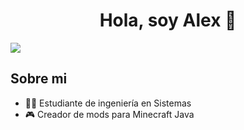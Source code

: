 <body>
  <div align="center">
  <h1> Hola, soy Alex 👋</h1>
</div>
<div>
  <img src="https://github.com/AlexEstuardo/imagenFondo/blob/main/FondoGitHub.png">
</div>

## Sobre mi
- 🧑‍🎓 Estudiante de ingeniería en Sistemas</li>
- 🎮 Creador de mods para Minecraft Java
</body>

